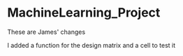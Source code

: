 # MachineLearning_Project

These are James' changes

I added a function for the design matrix and a cell to test it
